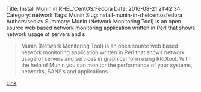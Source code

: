 Title: Install Munin in RHEL/CentOS/Fedora
Date: 2016-08-21 21:42:34
Category: network
Tags: Munin
Slug:install-munin-in-rhelcentosfedora
Authors:sedlav
Summary: Munin (Network Monitoring Tool) is an open source web based network monitoring application written in Perl that shows network usage of servers and s

> Munin (Network Monitoring Tool) is an open source web based network monitoring application written in Perl that shows network usage of servers and services in graphical form using RRDtool. With the help of Munin you can monitor the performance of your systems, networks, SANS’s and applications.

[Link](http://www.tecmint.com/install-munin-network-monitoring-in-rhel-centos-fedora/)
